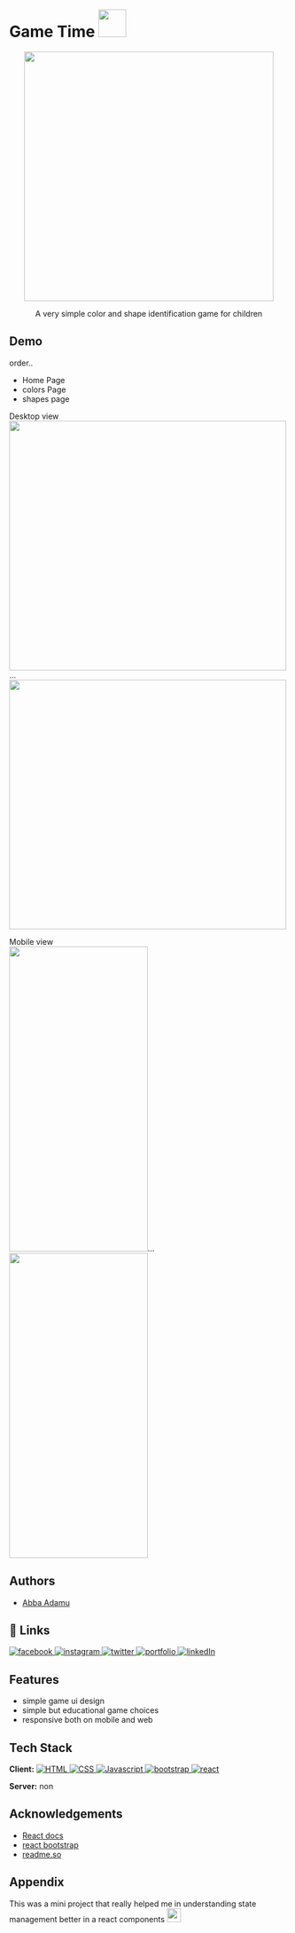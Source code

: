 # Game Time <img src="https://emojipedia-us.s3.dualstack.us-west-1.amazonaws.com/thumbs/120/google/313/joystick_1f579-fe0f.png" height="50">

<div align="center">
<img src="https://cdn.dribbble.com/users/998555/screenshots/2534705/media/8023db0adf1b1bef94a155cdbd423140.gif" height="450" />

A very simple color and shape identification game for children

</div>

## Demo

order..

- Home Page
- colors Page
- shapes page

Desktop view\
<img src="https://github.com/AdamuAbba/myPortfolio/blob/main/demo%20gifs/laptop%20view%201.gif" width="500" height="450"/>...
<img src="https://github.com/AdamuAbba/myPortfolio/blob/main/demo%20gifs/laptop%20view%202.gif" width="500" height="450"/>

Mobile view\
<img src="https://github.com/AdamuAbba/myPortfolio/blob/main/demo%20gifs/mobile%20view%201.gif" width="250" height="550"/>...
<img src="https://github.com/AdamuAbba/myPortfolio/blob/main/demo%20gifs/mobile%20view%202.gif" width="250" height="550"/>

## Authors

- [Abba Adamu](https://github.com/AdamuAbba)

## 🔗 Links

<a href="https://www.facebook.com/izshytypes" target="_blank">
<img src="https://img.shields.io/badge/Facebook-1877F2?style=for-the-badge&logo=facebook&logoColor=white" alt="facebook" />
</a>
<a href="https://www.instagram.com/shytypes1028/" target="_blank">
<img src="https://img.shields.io/badge/Instagram-E4405F?style=for-the-badge&logo=instagram&logoColor=white" alt="instagram" />
</a>
<a href="https://twitter.com/shytypes1028">
<img alt="twitter" src="https://img.shields.io/badge/twitter-1DA1F2?style=for-the-badge&logo=twitter&logoColor=white" alt="twitter" />
</a>
<a href="https://abbaportfolio.netlify.app/"  target="_blank">
<img alt="portfolio" src="https://img.shields.io/badge/my_portfolio-000?style=for-the-badge&logo=ko-fi&logoColor=white" />
</a>
<a href="https://www.linkedin.com/in/abba-adamu-365a9b17a/">
<img alt="linkedIn" src="https://img.shields.io/badge/linkedin-0A66C2?style=for-the-badge&logo=linkedin&logoColor=white" />
</a>

## Features

- simple game ui design
- simple but educational game choices
- responsive both on mobile and web

## Tech Stack

**Client:** <a href="https://developer.mozilla.org/en-US/docs/Web/HTML" target="_blank">
<img alt="HTML" src="https://img.shields.io/badge/HTML5-E34F26?style=for-the-badge&logo=html5&logoColor=white" />
</a>
<a href="https://www.w3schools.com/css/">
<img alt="CSS" src="https://img.shields.io/badge/CSS3-1572B6?style=for-the-badge&logo=css3&logoColor=white" />
</a>
<a href="https://www.javascript.com/" target="_blank" >
<img alt="Javascript" src="https://img.shields.io/badge/JavaScript-323330?style=for-the-badge&logo=javascript&logoColor=F7DF1" />
</a>
<a href="https://react-bootstrap.github.io/" target="_blank">
<img alt="bootstrap" src="https://img.shields.io/badge/Bootstrap-563D7C?style=for-the-badge&logo=bootstrap&logoColor=white" />
</a>
<a href="https://reactjs.org/" target="_blank">
<img alt="react" src="https://img.shields.io/badge/React-20232A?style=for-the-badge&logo=react&logoColor=61DAFB"/>
</a>

**Server:** non

## Acknowledgements

- [React docs](https://reactjs.org/)
- [react bootstrap](https://react-bootstrap.github.io/)
- [readme.so](https://readme.so/)

## Appendix

This was a mini project that really helped me in understanding state management better in a react components <img src="https://emojipedia-us.s3.amazonaws.com/source/skype/289/smiling-face-with-sunglasses_1f60e.png" height="25" width="25">
